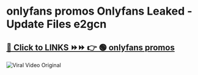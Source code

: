 
 # onlyfans promos Onlyfans Leaked - Update Files e2gcn

## <h2><a href="https://clipsfans.com/onlyfans_promos&ref=git">🔗 Click to LINKS ⏩⏩ 👉 🟢 onlyfans promos </a></h2>

<a href="https://clipsfans.com/onlyfans_promos&ref=git" rel="nofollow" data-target="animated-image.originalLink"><img src="https://i.ibb.co.com/xMMVF88/686577567.gif" alt="Viral Video Original" style="max-width: 100%; display: inline-block;" data-target="animated-image.originalImage"></a>

